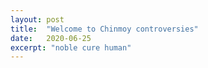 ```yaml
---
layout: post
title:  "Welcome to Chinmoy controversies"
date:   2020-06-25
excerpt: "noble cure human"
---
```

